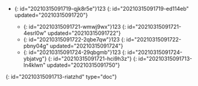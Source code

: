 - {: id="20210315091719-qjk8r5e"}123
  {: id="20210315091719-ed114eb" updated="20210315091720"}

  - {: id="20210315091721-wmwj9wx"}123
    {: id="20210315091721-4esrl0w" updated="20210315091722"}
  - {: id="20210315091722-2qbe7qw"}123
    {: id="20210315091722-pbny04g" updated="20210315091724"}
  - {: id="20210315091724-29qbgmb"}123
    {: id="20210315091724-ybjatvg"}
  {: id="20210315091721-hci9h3z"}
{: id="20210315091713-ln4klwn" updated="20210315091750"}


{: id="20210315091713-riatzhd" type="doc"}
